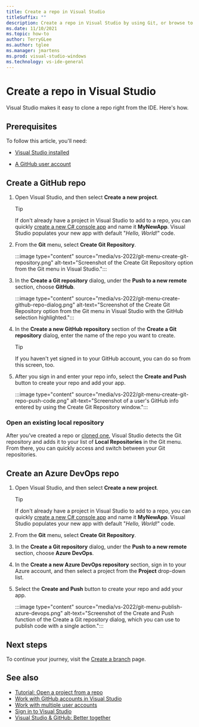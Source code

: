 ```yaml
---
title: Create a repo in Visual Studio
titleSuffix: ""
description: Create a repo in Visual Studio by using Git, or browse to an Azure DevOps repo.
ms.date: 11/10/2021
ms.topic: how-to
author: TerryGLee
ms.author: tglee
ms.manager: jmartens
ms.prod: visual-studio-windows
ms.technology: vs-ide-general
---
```

# Create a repo in Visual Studio

Visual Studio makes it easy to clone a repo right from the IDE. Here's how.

## Prerequisites

To follow this article, you'll need:
+ [Visual Studio installed](../install/install-visual-studio.md)

+ [A GitHub user account](git-create-github-account.md)

## Create a GitHub repo

1. Open Visual Studio, and then select **Create a new project**.

    > [!TIP]
    > If don't already have a project in Visual Studio to add to a repo, you can quickly [create a new C# console app](../get-started/csharp/tutorial-console.md#create-a-project) and name it **MyNewApp**. Visual Studio populates your new app with default "*Hello, World!*" code.

1. From the **Git** menu, select **Create Git Repository**.

    :::image type="content" source="media/vs-2022/git-menu-create-git-repository.png" alt-text="Screenshot of the Create Git Repository option from the Git menu in Visual Studio.":::

1. In the **Create a Git repository** dialog, under the **Push to a new remote** section, choose **GitHub**.

    :::image type="content" source="media/vs-2022/git-menu-create-github-repo-dialog.png" alt-text="Screenshot of the Create Git Repository option from the Git menu in Visual Studio with the GitHub selection highlighted.":::

1. In the **Create a new GitHub repository** section of the **Create a Git repository** dialog, enter the name of the repo you want to create.

    > [!TIP]
    > If you haven't yet signed in to your GitHub account, you can do so from this screen, too.

1. After you sign in and enter your repo info, select the **Create and Push** button to create your repo and add your app.

    :::image type="content" source="media/vs-2022/git-menu-create-git-repo-push-code.png" alt-text="Screenshot of a user's GitHub info entered by using the Create Git Repository window.":::

### Open an existing local repository

After you’ve created a repo or [cloned one](git-clone-repository.md), Visual Studio detects the Git repository and adds it to your list of **Local Repositories** in the Git menu. From there, you can quickly access and switch between your Git repositories.

## Create an Azure DevOps repo

1. Open Visual Studio, and then select **Create a new project**.

    > [!TIP]
    > If don't already have a project in Visual Studio to add to a repo, you can quickly [create a new C# console app](../get-started/csharp/tutorial-console.md#create-a-project) and name it **MyNewApp**. Visual Studio populates your new app with default "*Hello, World!*" code.

1. From the **Git** menu, select **Create Git Repository**.

1. In the **Create a Git repository** dialog, under the **Push to a new remote** section, choose **Azure DevOps**.

1. In the **Create a new Azure DevOps repository** section, sign in to your Azure account, and then select a project from the **Project** drop-down list.

1. Select the **Create and Push** button to create your repo and add your app.

    :::image type="content" source="media/vs-2022/git-menu-publish-azure-devops.png" alt-text="Screenshot of the Create and Push function of the Create a Git repository dialog, which you can use to publish code with a single action.":::

## Next steps

To continue your journey, visit the [Create a branch](git-create-branch.md) page.

## See also

- [Tutorial: Open a project from a repo](../get-started/tutorial-open-project-from-repo.md)
- [Work with GitHub accounts in Visual Studio](../ide/work-with-github-accounts.md)
- [Work with multiple user accounts](../ide/work-with-multiple-user-accounts.md)
- [Sign in to Visual Studio](../ide/signing-in-to-visual-studio.md)
- [Visual Studio & GitHub: Better together](https://visualstudio.microsoft.com/vs/github/)
